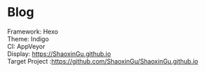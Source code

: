 # Blog

Framework:      Hexo  
Theme:          Indigo  
CI:             AppVeyor  
Display:        https://ShaoxinGu.github.io  
Target Project :https://github.com/ShaoxinGu/ShaoxinGu.github.io  



